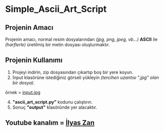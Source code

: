 # Simple_Ascii_Art_Script

## Projenin Amacı

Projenin amacı, normal resim dosyalarından *(jpg, png, jpeg, vb...)* **ASCII** ile *(harflerle)* üretilmiş bir metin dosyası oluşturmaktır.

## Projenin Kullanımı

1) Projeyi indirin, zip dosyasından çıkartıp boş bir yere koyun.
2) İnput klasörüne istediğiniz görseli yükleyin *(tercihen uzantısı ".jpg" olan bir dosya)*.

örnek = [input.jpg](https://github.com/ilbailba/Simple_Ascii_Art_Script/blob/main/input/input.jpg)

4) **"ascii_art_script.py"** kodunu çalıştırın.
5) Sonuç **"output"** klasöründe yer alacaktır.

## **Youtube kanalım = [İlyas Zan](https://www.youtube.com/channel/UCU523-Bad1KwgNW57o5R6Aw)**
